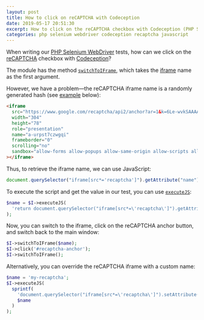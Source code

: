 ```yaml
---
layout: post
title: How to click on reCAPTCHA with Codeception
date: 2019-05-17 20:51:30
excerpt: How to click on the reCAPTCHA checkbox with Codeception (PHP Selenium WebDriver).
categories: php selenium webdriver codeception recaptcha javascript
---
```


When writing our [PHP Selenium WebDriver](https://codeception.com/docs/modules/WebDriver) tests, how can we click on the [reCAPTCHA](https://developers.google.com/recaptcha/) checkbox with [Codeception](https://codeception.com/)?

The module has the method [`switchToIFrame`](https://codeception.com/docs/modules/WebDriver#switchtoiframe), which takes the [iframe](https://developer.mozilla.org/en-US/docs/Web/HTML/Element/iframe) name as the first argument.

However, we have a problem&mdash;the reCAPTCHA iframe name is a randomly generated hash (see [example](https://www.google.com/recaptcha/api2/demo) below):

```html
<iframe
  src="https://www.google.com/recaptcha/api2/anchor?ar=1&k=6Le-wvkSAAAAAPBMRTvw0Q4Muexq9bi0DJwx_mJ-&co=aHR0cHM6Ly93d3cuZ29vZ2xlLmNvbTo0NDM.&hl=en&v=v1557729121476&size=normal&cb=9iioc4rv76zy"
  width="304"
  height="78"
  role="presentation"
  name="a-urpst7czwgqi"
  frameborder="0"
  scrolling="no"
  sandbox="allow-forms allow-popups allow-same-origin allow-scripts allow-top-navigation allow-modals allow-popups-to-escape-sandbox"
></iframe>
```

Thus, to retrieve the iframe name, we can use JavaScript:

```js
document.querySelector("iframe[src*='recaptcha']").getAttribute("name");
```

To execute the script and get the value in our test, you can use [`executeJS`](https://codeception.com/docs/modules/WebDriver#executejs):

```php
$name = $I->executeJS(
  'return document.querySelector("iframe[src*=\'recaptcha\']").getAttribute("name");'
);
```

Now, you can switch to the iframe, click on the reCAPTCHA anchor button, and switch back to the main window:

```php
$I->switchToIFrame($name);
$I->click('#recaptcha-anchor');
$I->switchToIFrame();
```

Alternatively, you can override the reCAPTCHA iframe with a custom name:

```php
$name = 'my-recaptcha';
$I->executeJS(
  sprintf(
    'document.querySelector("iframe[src*=\'recaptcha\']").setAttribute("name", "%s");',
    $name
  )
);
```
